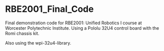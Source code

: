# RBE2001_Final_Code
Final demonstration code for RBE2001: Unified Robotics I course at Worcester Polytechnic Institute. Using a Pololu 32U4 control board with the Romi chassis kit.

Also using the wpi-32u4-library.

